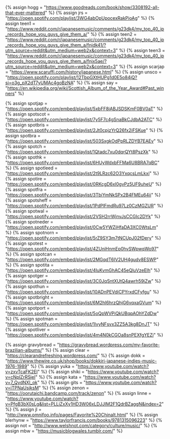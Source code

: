 {%	assign hogg = "https://www.goodreads.com/book/show/3308192-all-that-ever-mattered"		%}
{%	assign jrs = "https://open.spotify.com/playlist/3WG4abOpUpocexRakPioAg"		%}
{%	assign teen1 = "https://www.reddit.com/r/japanesemusic/comments/g23dk4/my_top_40_jp_records_hope_you_guys_give_them_a/"		%}
{%	assign teen2 = "https://www.reddit.com/r/japanesemusic/comments/g23dk4/my_top_40_jp_records_hope_you_guys_give_them_a/fnjdk41/?utm_source=reddit&utm_medium=web2x&context=3"		%}
{%	assign teen3 = "https://www.reddit.com/r/japanesemusic/comments/g23dk4/my_top_40_jp_records_hope_you_guys_give_them_a/fnjx5ae/?utm_source=reddit&utm_medium=web2x&context=3"		%}
{%	assign scarjap = "https://www.scaruffi.com/history/japanese.html"	%}
{%	assign unsco = "https://open.spotify.com/playlist/12TbpGXtHUPg1d0E5o84jQ?si=o3g_pX2dT7yUMAc4goBzNA"		%}
{%	assign say = "https://en.wikipedia.org/wiki/Scottish_Album_of_the_Year_Award#Past_winners"		%}

{%	assign spotjap = "https://open.spotify.com/embed/playlist/5xbFF8iABJSDSKmF0BV0aT"		%}
{%	assign spotscot = "https://open.spotify.com/embed/playlist/7y5F7c4gSnaBkCJdbA2ATC"		%}
{%	assign spotbris = "https://open.spotify.com/embed/playlist/2Jt0cpjzYrQ26fx2iFSKue"		%}
{%	assign spotbra = "https://open.spotify.com/embed/playlist/503SxgkOdPpRLZDYB7EAEv"		%}
{%	assign spotch = "https://open.spotify.com/embed/playlist/1Qtadc7xu0dqrQYt8PszXk"		%}
{%	assign spothk = "https://open.spotify.com/embed/playlist/6HUyWdxbFFMa6U8BRA7qBC"		%}
{%	assign spotleed = "https://open.spotify.com/embed/playlist/2t9LRzc62O3YxqcsLmLkxi"			%}
{%	assign spotire = "https://open.spotify.com/embed/playlist/0RKcgD6xl0gvPz5UF9uheU"		%}
{%	assign spotfra = "https://open.spotify.com/embed/playlist/3TbiYmNkSPx2B4FMEu64ii"		%}
{%	assign spotsheff = "https://open.spotify.com/embed/playlist/1PdPlFmdRu97Lz0CzMGZUR"		%}
{%	assign spotwal = "https://open.spotify.com/embed/playlist/2VSH2rrWjnvJsCCGIc2DYk"		%}
{%	assign spotneder = "https://open.spotify.com/embed/playlist/0Cw5YWZiHfaDA3XC0WtsLm"		%}
{%	assign spotnorn = "https://open.spotify.com/embed/playlist/5rZ9SY3m7tNCUpJ02fDery"		%}
{%	assign spotest = "https://open.spotify.com/embed/playlist/4ZUniHnmEp0hvSWpwqWo97"		%}
{%	assign spotcan = "https://open.spotify.com/embed/playlist/2MGqdT6IV2UH4gudv8ESWP"		%}
{%	assign spotita = "https://open.spotify.com/embed/playlist/4luKvmGhAC45eQluVzeElh"				%}
{%	assign spotger = "https://open.spotify.com/embed/playlist/3C0JqSntXUtQ4awrh59iZw"				%}
{%	assign spothun = "https://open.spotify.com/embed/playlist/10ADnPEVdiCPYrxdCFyfgu"	%}
{%	assign spotbright = "https://open.spotify.com/embed/playlist/6M2hI6hrzQhjG6vqxaGVum"		%}
{%	assign spotport = "https://open.spotify.com/embed/playlist/5oQpWVPiQkUBqpAOhYZdDw"		%}
{%	assign spotman = "https://open.spotify.com/embed/playlist/1lvyNFsvx3ZZ5A3kg8DnJT"		%}
{%	assign spotliver = "https://open.spotify.com/embed/playlist/4m4N0kCGOa8snPEXfgYEZi"		%}


{%	assign gravybread = "https://gravybread.wordpress.com/my-favorite-brazilian-albums/"		%}
{%	assign clear = "https://clearandrefreshing.wordpress.com/"		%}
{%	assign dokk = "https://www.thewire.co.uk/shop/books/dokkiri-japanese-indies-music-1976-1989"	%}
{%	assign yuka = "https://www.youtube.com/watch?v=zxvTcaFK2EI"		%}
{%	assign shiki = "https://www.youtube.com/watch?v=cNplZrRSjeI"		%}
{%	assign kata = "https://www.youtube.com/watch?v=7_QydNXI_ok"		%}
{%	assign gits = "https://www.youtube.com/watch?v=iTPNaUsjksM"		%}
{%	assign zenon = "https://oorutaichi.bandcamp.com/track/zenon"		%}
{%	assign linne = "https://www.youtube.com/watch?v=PfgB3bX0sLg&list=PLLiZxXy1HD3W06xLDJJIM2F1QdrBZaggN&index=2"	%}
{%	assign jl = "http://www.omnifoo.info/pages/Favorite%20Chinalt.html"		%}
{%	assign blerhynw = "https://www.taylorfrancis.com/books/9781315096223"		%}
{%	assign not = "http://www.welshnot.com/category/culture/music/"		%}
{%	assign mbw = "https://musicblogwales.tumblr.com/"		%}